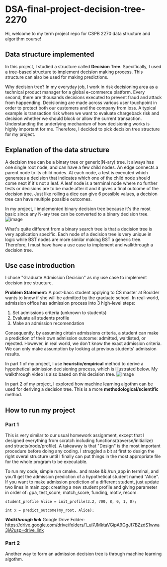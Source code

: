 # DSA-final-project-decision-tree-2270
Hi, welcome to my term project repo for CSPB 2270 data structure and algorithm course!

## Data structure implemented
In this project, I studied a structure called **Decision Tree**. Specifically, I used a tree-based structure to implement decision making process. This structure can also be used for making predictions.

Why decision tree? In my everyday job, I work in risk decisioning area as a technical product manager for a global e-commerce platform. Every second, there are thousands decisions executed to prevent fraud and attack from happending. Decisioning are made across various user touchpoint in order to protect both our customers and the company from loss. A typical example is transaction risk where we want to evaluate chargeback risk and decision whether we should block or allow the current transaction. 
Understanding the underlying mechanism of how decisioning works is highly important for me. Therefore, I decided to pick decision tree structure for my project.

## Explanation of the data structure
A decision tree can be a binary tree or generic(N-ary) tree. It always has one single root node, and can have a few child nodes. An edge connects a parent node to its child nodes. At each node, a test is executed which generates a decision that indicates which one of the child node should come next if it's not a leaf. A leaf node is a terminal node where no further tests or decisions are to be made after it and it gives a final outcome of the decision tree. Just like rolling a dice can give 6 possible values, a decision tree can have multiple possible outcomes. 

In my project, I implemented binary decision tree because it's the most basic since any N-ary tree can be converted to a binary decision tree.
![image](https://github.com/emilypiano88/DSA-final-project-decision-tree-2270/assets/157334954/9e807557-b9a5-47f3-954f-e9db821f2e2c)

What's quite different from a binary search tree is that a decision tree is very application specific. Each node of a decision tree is very unique in logic while BST nodes are more similar making BST a generic tree. Therefore, I must have have a use case to implement and walkthrough a decision tree.

## Use case introduction
I chose "Graduate Admission Decision" as my use case to implement decision tree structure.

**Problem Statement:** A post-bacc student applying to CS master at Boulder wants to know if she will be admitted by the graduate school.
In real-world, admission office has admission process into 3 high-level steps:
1. Set admissions criteria (unknown to students)
2. Evaluate all students profile
3. Make an admission recomendation

Consequently, by assuming cirtain admissions criteria, a student can make a prediction of their own admission outcome: admitted, waitlisted, or rejected. However, in real world, we don't know the exact admission criteria. We can only make assumption by looking at previous students' admission results.

In part 1 of my project, I use **heuristic/empirical** method to derive a hypothetical admission decisioning process, which is illustrated below. My walkthrough video is also based on this decision tree.
![image](https://github.com/emilypiano88/DSA-final-project-decision-tree-2270/assets/157334954/13338998-33be-4bdf-83dc-6f40831f812e)

In part 2 of my project, I explored how machine learning algothm can be used for deriving a decision tree. This is a more **methodological/scientific** method.

## How to run my project
### Part 1
This is very similar to our usual homework assignment, except that I designed everything from scratch including functions(traverse/initialize) and structs(node/profile). A takeaway is that "Design" is the most important procedure before doing any coding. I struggled a bit at first to design the right overal structure until I finally can put things in the most appropriate file for the whole program to be executable. 

To run my code, simple run cmake..  and make &&./run_app in terminal, and you'll get the admission prediction of a hypothetical student named "Alice". If you want to make admission prediction of a different student, just update two lines in main.cpp: creating a new student profile and giving parameter in order of: gpa, test_score, match_score, funding, motiv, recom.

    student_profile Alice = init_profile(3.2, 700, 8, 0, 1, 0);     
    
    int x = predict_outcome(my_root, Alice);

***Walkthrough link***
Google Drive Folder:
https://drive.google.com/drive/folders/1_ui7JMktaVGipA9GgJf7BZzdS1wwa3jA?usp=drive_link

### Part 2

Another way to form an admission decision tree is through machine learning algothm. 

